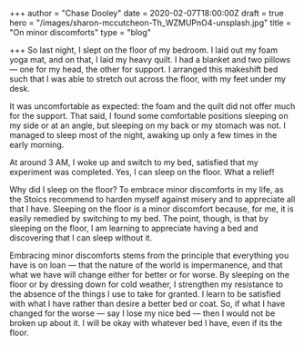 +++
author = "Chase Dooley"
date = 2020-02-07T18:00:00Z
draft = true
hero = "/images/sharon-mccutcheon-Th_WZMUPnO4-unsplash.jpg"
title = "On minor discomforts"
type = "blog"

+++
So last night, I slept on the floor of my bedroom. I laid out my foam yoga mat, and on that, I laid my heavy quilt. I had a blanket and two pillows — one for my head, the other for support. I arranged this makeshift bed such that I was able to stretch out across the floor, with my feet under my desk.

It was uncomfortable as expected: the foam and the quilt did not offer much for the support. That said, I found some comfortable positions sleeping on my side or at an angle, but sleeping on my back or my stomach was not. I managed to sleep most of the night, awaking up only a few times in the early morning.

At around 3 AM, I woke up and switch to my bed, satisfied that my experiment was completed. Yes, I can sleep on the floor. What a relief!

Why did I sleep on the floor? To embrace minor discomforts in my life, as the Stoics recommend to harden myself against misery and to appreciate all that I have. Sleeping on the floor is a minor discomfort because, for me, it is easily remedied by switching to my bed. The point, though, is that by sleeping on the floor, I am learning to appreciate having a bed and discovering that I can sleep without it.

Embracing minor discomforts stems from the principle that everything you have is on loan — that the nature of the world is impermanence, and that what we have will change either for better or for worse. By sleeping on the floor or by dressing down for cold weather, I strengthen my resistance to the absence of the things I use to take for granted. I learn to be satisfied with what I have rather than desire a better bed or coat. So, if what I have changed for the worse — say I lose my nice bed — then I would not be broken up about it. I will be okay with whatever bed I have, even if its the floor.